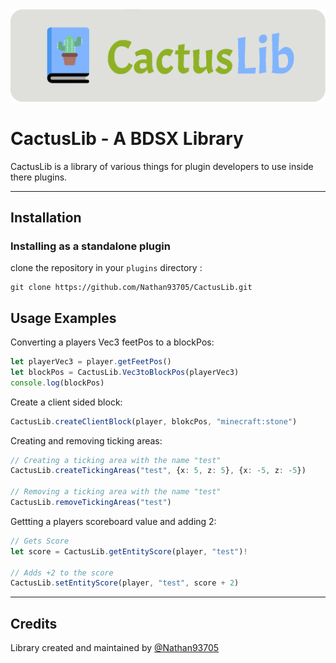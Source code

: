 <div style="text-align:center"><img src="./resources/banner.png" alt="logo" width="800"/></div>

# CactusLib - A BDSX Library

CactusLib is a library of various things for plugin developers to use inside there plugins.

---

## Installation

### Installing as a standalone plugin
clone the repository in your `plugins` directory :
```shell
git clone https://github.com/Nathan93705/CactusLib.git
```

## Usage Examples

Converting a players Vec3 feetPos to a blockPos:
```ts
let playerVec3 = player.getFeetPos()
let blockPos = CactusLib.Vec3toBlockPos(playerVec3)
console.log(blockPos)
```

Create a client sided block:
```ts
CactusLib.createClientBlock(player, blokcPos, "minecraft:stone")
```

Creating and removing ticking areas:
```ts
// Creating a ticking area with the name "test"
CactusLib.createTickingAreas("test", {x: 5, z: 5}, {x: -5, z: -5})

// Removing a ticking area with the name "test"
CactusLib.removeTickingAreas("test")
```

Gettting a players scoreboard value and adding 2:
```ts
// Gets Score
let score = CactusLib.getEntityScore(player, "test")!

// Adds +2 to the score
CactusLib.setEntityScore(player, "test", score + 2)
```

---

## Credits
Library created and maintained by [@Nathan93705](https://github.com/Nathan93705)
